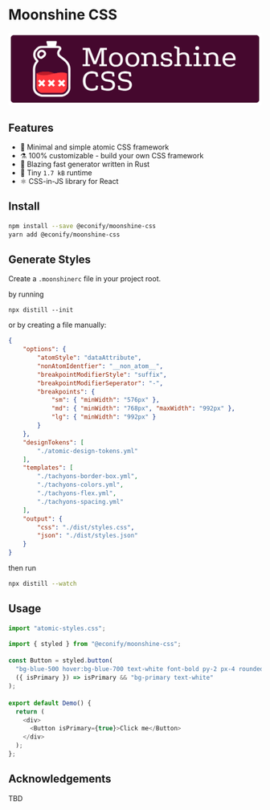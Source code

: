 # Moonshine CSS

![](./docs/logo.svg)

## Features

- 🥃 Minimal and simple atomic CSS framework
- ⚗️ 100% customizable - build your own CSS framework
- 🦀 Blazing fast generator written in Rust
- 🐜 Tiny `1.7 kB` runtime
- ⚛️ CSS-in-JS library for React

## Install

```bash
npm install --save @econify/moonshine-css
yarn add @econify/moonshine-css
```

## Generate Styles

Create a `.moonshinerc` file in your project root.

by running

```
npx distill --init
```

or by creating a file manually:

```json
{
    "options": {
        "atomStyle": "dataAttribute",
        "nonAtomIdentfier": "__non_atom__",
        "breakpointModifierStyle": "suffix",
        "breakpointModifierSeperator": "-",
        "breakpoints": {
            "sm": { "minWidth": "576px" },
            "md": { "minWidth": "768px", "maxWidth": "992px" },
            "lg": { "minWidth": "992px" }
        }
    },
    "designTokens": [
        "./atomic-design-tokens.yml"
    ],
    "templates": [
        "./tachyons-border-box.yml",
        "./tachyons-colors.yml",
        "./tachyons-flex.yml",
        "./tachyons-spacing.yml"
    ],
    "output": {
        "css": "./dist/styles.css",
        "json": "./dist/styles.json"
    }
}
```

then run

```bash
npx distill --watch
```

## Usage

```js
import "atomic-styles.css";
```

```js
import { styled } from "@econify/moonshine-css";

const Button = styled.button(
  "bg-blue-500 hover:bg-blue-700 text-white font-bold py-2 px-4 rounded",
  ({ isPrimary }) => isPrimary && "bg-primary text-white"
);

export default Demo() {
  return (
    <div>
      <Button isPrimary={true}>Click me</Button>
    </div>
  );
};
```

## Acknowledgements

TBD
